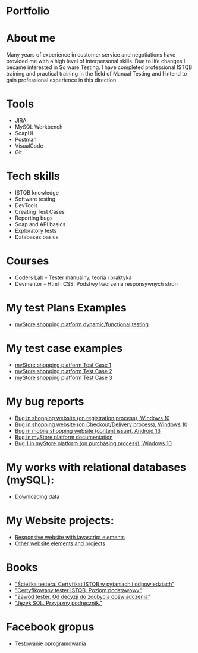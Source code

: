 # Portfolio


# About me
Many years of experience in customer service and negotiations have provided me with a high level of
interpersonal skills. Due to life changes I became interested in So ware Testing. I have completed
professional ISTQB training and practical training in the field of Manual Testing and I intend to gain
professional experience in this direction

# Tools
- JIRA
- MySQL Workbench
- SoapUI
- Postman
- VisualCode
- Git

# Tech skills
- ISTQB knowledge
- Software testing
- DevTools
- Creating Test Cases
- Reporting bugs
- Soap and API basics
- Exploratory tests
- Databases basics

# Courses
- Coders Lab - Tester manualny, teoria i praktyka
- Devmentor - Html i CSS: Podstwy tworzenia responsywnych stron 

# My test Plans Examples
  - [myStore shopping platform dynamic/functional testing](https://drive.google.com/file/d/1vzyPt01zpHbwrYJ3cp8A1bI99uL_h8h8/view?usp=sharing)
# My test case examples
- [myStore shopping platform Test Case 1](https://drive.google.com/file/d/142iepME7Wvt8XavHWZ3LIkQ0tDgwBSGV/view?usp=sharing)
- [myStore shopping platform Test Case 2](https://drive.google.com/file/d/11y0MbMNan3PmyeZ4ToY4WaxsaDn7bFnR/view?usp=share_link)
- [myStore shopping platform Test Case 3](https://drive.google.com/file/d/1ck-Yew_o25RhcQM8tAMhCvLJZQqdBa2o/view?usp=sharing)

# My bug reports
- [Bug in shopping website (on registration process), Windows 10](https://drive.google.com/file/d/1bQERqcb5VUHGrWwRysnEvDo4phytReFu/view?usp=share_link)
- [Bug in shopping website (on Checkout/Delivery process), Windows 10](https://drive.google.com/file/d/1Rm-SgtkAMYRvnG8BjCWcWcpp4mogsiNf/view?usp=sharing)
- [Bug in mobile shopping website (content issue), Android 13](https://drive.google.com/file/d/1umYqcc4eCeVfZFCQrrCPovL2mfqfAuWh/view?usp=sharing)
- [Bug in myStore platform documentation](https://drive.google.com/file/d/1IDr0QH4BGquyS2bHeczUfIYlIpwNaEDO/view?usp=sharing)
- [Bug 1 in myStore platform (on purchasing process), Windows 10](https://drive.google.com/file/d/1ck-Yew_o25RhcQM8tAMhCvLJZQqdBa2o/view?usp=sharing)

# My works with relational databases (mySQL):
  - [Downloading data](https://github.com/PrzemekHytros/mySQL/blob/main/downloading%20_data.txt)

# My Website projects:
- [Responsive website with javascript elements](https://github.com/PrzemekHytros/Portfolio/tree/main/html-css/website)
- [Other website elements and projects](https://github.com/PrzemekHytros/Portfolio/tree/main/html-css/other)

# Books
- ["Ścieżka testera. Certyfikat ISTQB w pytaniach i odpowiedziach"](https://helion.pl/ksiazki/sciezka-testera-certyfikat-istqb-w-pytaniach-i-odpowiedziach-rafal-podraza,istqbw.htm#format/d)
- ["Certyfikowany tester ISTQB. Poziom podstawowy"](https://ksiegarnia.pwn.pl/Zawod-tester.-Od-decyzji-do-zdobycia-doswiadczenia,743423772,p.html)
- ["Zawód tester. Od decyzji do zdobycia doświadczenia"](https://ksiegarnia.pwn.pl/Zawod-tester.-Od-decyzji-do-zdobycia-doswiadczenia,743423772,p.html)
- ["Język SQL. Przyjazny podręcznik."](https://helion.pl/ksiazki/jezyk-sql-przyjazny-podrecznik-wydanie-ii-larry-rockoff,jsqlp2.htm#format/e)

# Facebook gropus
- [Testowanie oprogramowania](https://www.facebook.com/groups/141683635854223)
